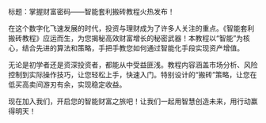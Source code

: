 标题：掌握财富密码——智能套利搬砖教程火热发布！

在这个数字化飞速发展的时代，投资与理财成为了许多人关注的重点。《智能套利搬砖教程》应运而生，为您揭秘高效财富增长的秘密武器！本教程以“智能”为核心，结合先进的算法和策略，手把手教您如何通过智能化手段实现资产增值。

无论是初学者还是资深投资者，都能从中受益匪浅。教程内容涵盖市场分析、风险控制到实际操作技巧，让您轻松上手，快速入门。特别设计的“搬砖”策略，让您在低买高卖间游刃有余，实现稳定收益。

现在加入我们，开启您的智能财富之旅吧！让我们一起用智慧创造未来，用行动赢得明天！